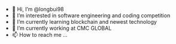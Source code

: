 - 👋 Hi, I’m @longbui98
- 👀 I’m interested in software engineering and coding competition
- 🌱 I’m currently learning blockchain and newest technology
- 🌱 I’m currently working at CMC GLOBAL
- 📫 How to reach me ...

<!---
longbui98/longbui98 is a ✨ special ✨ repository because its `README.md` (this file) appears on your GitHub profile.
You can click the Preview link to take a look at your changes.
--->
